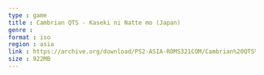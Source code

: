 ```yaml
---
type : game
title : Cambrian QTS - Kaseki ni Natte mo (Japan)
genre : 
format : iso
region : asia
link : https://archive.org/download/PS2-ASIA-ROMS321COM/Cambrian%20QTS%20-%20Kaseki%20ni%20Natte%20mo%20%28Japan%29.7z
size : 922MB
---
```

